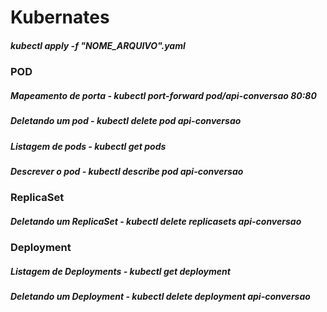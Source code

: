 # Kubernates

##### kubectl apply -f "NOME_ARQUIVO".yaml

### POD

##### Mapeamento de porta - kubectl port-forward pod/api-conversao 80:80
##### Deletando um pod    - kubectl delete pod api-conversao
##### Listagem de pods    - kubectl get pods
##### Descrever o pod     - kubectl describe pod api-conversao

### ReplicaSet

##### Deletando um ReplicaSet    - kubectl delete replicasets api-conversao

### Deployment

##### Listagem de Deployments    - kubectl get deployment
##### Deletando um Deployment    - kubectl delete deployment api-conversao